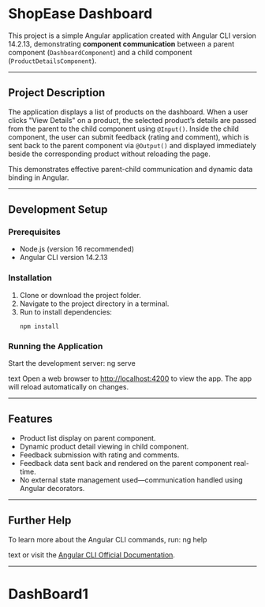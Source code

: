# ShopEase Dashboard

This project is a simple Angular application created with Angular CLI version 14.2.13, demonstrating **component communication** between a parent component (`DashboardComponent`) and a child component (`ProductDetailsComponent`).

---

## Project Description

The application displays a list of products on the dashboard. When a user clicks "View Details" on a product, the selected product’s details are passed from the parent to the child component using `@Input()`. Inside the child component, the user can submit feedback (rating and comment), which is sent back to the parent component via `@Output()` and displayed immediately beside the corresponding product without reloading the page.

This demonstrates effective parent-child communication and dynamic data binding in Angular.

---

## Development Setup

### Prerequisites
- Node.js (version 16 recommended)
- Angular CLI version 14.2.13

### Installation

1. Clone or download the project folder.
2. Navigate to the project directory in a terminal.
3. Run to install dependencies:
    ```
    npm install
    ```

### Running the Application

Start the development server:
ng serve

text
Open a web browser to [http://localhost:4200](http://localhost:4200) to view the app. The app will reload automatically on changes.

---

## Features

- Product list display on parent component.
- Dynamic product detail viewing in child component.
- Feedback submission with rating and comments.
- Feedback data sent back and rendered on the parent component real-time.
- No external state management used—communication handled using Angular decorators.

---

## Further Help

To learn more about the Angular CLI commands, run:
ng help

text
or visit the [Angular CLI Official Documentation](https://angular.io/cli).

---





# DashBoard1
